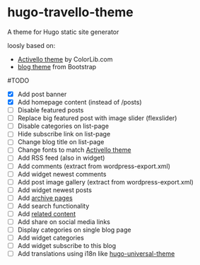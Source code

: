 # hugo-travello-theme
A theme for Hugo static site generator

loosly based on:
- [Activello theme][2] by ColorLib.com
- [blog theme][3] from Bootstrap



#TODO
- [x] Add post banner
- [X] Add homepage content (instead of /posts)
- [ ] Disable featured posts
- [ ] Replace big featured post with image slider (flexslider)
- [ ] Disable categories on list-page
- [ ] Hide subscribe link on list-page
- [ ] Change blog title on list-page
- [ ] Change fonts to match [Activello theme][2]
- [ ] Add RSS feed (also in widget)
- [ ] Add comments (extract from wordpress-export.xml)
- [ ] Add widget newest comments
- [ ] Add post image gallery (extract from wordpress-export.xml)
- [ ] Add widget newest posts
- [ ] Add [archive pages][4]
- [ ] Add search functionality
- [ ] Add [related content][1]
- [ ] Add share on social media links
- [ ] Display categories on single blog page
- [ ] Add widget categories
- [ ] Add widget subscribe to this blog
- [ ] Add translations using i18n like [hugo-universal-theme][5]

[1]: https://gohugo.io/content-management/related/
[2]: https://github.com/puikinsh/activello
[3]: https://getbootstrap.com/docs/4.1/examples/blog/
[4]: https://blog.atj.me/2017/10/generate-yearly-and-monthly-archive-pages-with-hugo-sections/
[5]: https://github.com/devcows/hugo-universal-theme